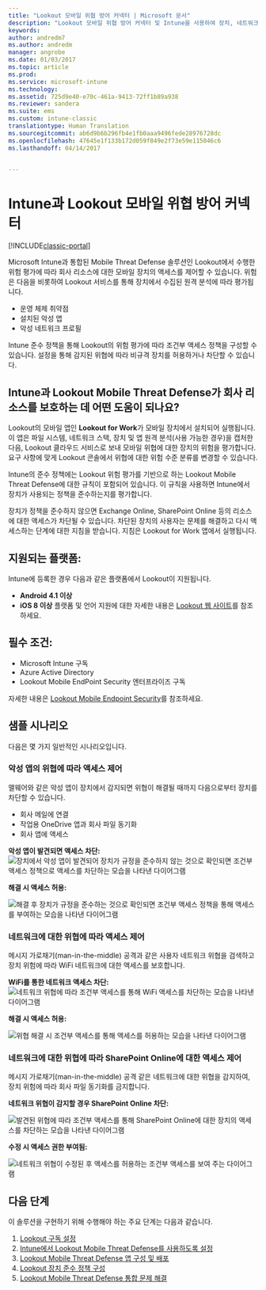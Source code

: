 ```yaml
---
title: "Lookout 모바일 위협 방어 커넥터 | Microsoft 문서"
description: "Lookout 모바일 위협 방어 커넥터 및 Intune을 사용하여 장치, 네트워크 및 응용 프로그램 위험에 따라 회사 리소스에 대한 액세스를 보호합니다."
keywords: 
author: andredm7
ms.author: andredm
manager: angrobe
ms.date: 01/03/2017
ms.topic: article
ms.prod: 
ms.service: microsoft-intune
ms.technology: 
ms.assetid: 725d9e40-e70c-461a-9413-72ff1b89a938
ms.reviewer: sandera
ms.suite: ems
ms.custom: intune-classic
translationtype: Human Translation
ms.sourcegitcommit: ab6d9b6b296fb4e1fb0aaa9496fede28976728dc
ms.openlocfilehash: 47645e1f133b172d059f849e2f73e59e115046c6
ms.lasthandoff: 04/14/2017


---
```


# <a name="lookout-mobile-threat-defense-connector-with-intune"></a>Intune과 Lookout 모바일 위협 방어 커넥터

[!INCLUDE[classic-portal](../includes/classic-portal.md)]

Microsoft Intune과 통합된 Mobile Threat Defense 솔루션인 Lookout에서 수행한 위험 평가에 따라 회사 리소스에 대한 모바일 장치의 액세스를 제어할 수 있습니다. 위험은 다음을 비롯하여 Lookout 서비스를 통해 장치에서 수집된 원격 분석에 따라 평가됩니다.
- 운영 체제 취약점
- 설치된 악성 앱
- 악성 네트워크 프로필

Intune 준수 정책을 통해 Lookout의 위험 평가에 따라 조건부 액세스 정책을 구성할 수 있습니다. 설정을 통해 감지된 위협에 따라 비규격 장치를 허용하거나 차단할 수 있습니다.

## <a name="how-do-intune-and-lookout-mobile-threat-defense-help-protect-company-resources"></a>Intune과 Lookout Mobile Threat Defense가 회사 리소스를 보호하는 데 어떤 도움이 되나요?
Lookout의 모바일 앱인 **Lookout for Work**가 모바일 장치에서 설치되어 실행됩니다. 이 앱은 파일 시스템, 네트워크 스택, 장치 및 앱 원격 분석(사용 가능한 경우)을 캡처한 다음, Lookout 클라우드 서비스로 보내 모바일 위협에 대한 장치의 위험을 평가합니다. 요구 사항에 맞게 Lookout 콘솔에서 위협에 대한 위험 수준 분류를 변경할 수 있습니다.  

Intune의 준수 정책에는 Lookout 위험 평가를 기반으로 하는 Lookout Mobile Threat Defense에 대한 규칙이 포함되어 있습니다. 이 규칙을 사용하면 Intune에서 장치가 사용되는 정책을 준수하는지를 평가합니다.

장치가 정책을 준수하지 않으면 Exchange Online, SharePoint Online 등의 리소스에 대한 액세스가 차단될 수 있습니다. 차단된 장치의 사용자는 문제를 해결하고 다시 액세스하는 단계에 대한 지침을 받습니다. 지침은 Lookout for Work 앱에서 실행됩니다.

## <a name="supported-platforms"></a>지원되는 플랫폼:
Intune에 등록한 경우 다음과 같은 플랫폼에서 Lookout이 지원됩니다.
* **Android 4.1 이상**
* **iOS 8 이상** 플랫폼 및 언어 지원에 대한 자세한 내용은 [Lookout 웹 사이트](https://personal.support.lookout.com/hc/articles/114094140253)를 참조하세요.

## <a name="prerequisites"></a>필수 조건:
* Microsoft Intune 구독
* Azure Active Directory
* Lookout Mobile EndPoint Security 엔터프라이즈 구독  

자세한 내용은 [Lookout Mobile Endpoint Security](https://www.lookout.com/products/mobile-endpoint-security)를 참조하세요.

## <a name="sample-scenarios"></a>샘플 시나리오
다음은 몇 가지 일반적인 시나리오입니다.

### <a name="control-access-based-on-threats-from-malicious-apps"></a>악성 앱의 위협에 따라 액세스 제어
맬웨어와 같은 악성 앱이 장치에서 감지되면 위협이 해결될 때까지 다음으로부터 장치를 차단할 수 있습니다.
* 회사 메일에 연결
* 작업용 OneDrive 앱과 회사 파일 동기화
* 회사 앱에 액세스

**악성 앱이 발견되면 액세스 차단:**
![장치에서 악성 앱이 발견되어 장치가 규정을 준수하지 않는 것으로 확인되면 조건부 액세스 정책으로 액세스를 차단하는 모습을 나타낸 다이어그램](../media/mtp/malicious-apps-blocked.png)

**해결 시 액세스 허용:**

![해결 후 장치가 규정을 준수하는 것으로 확인되면 조건부 액세스 정책을 통해 액세스를 부여하는 모습을 나타낸 다이어그램](../media/mtp/malicious-apps-unblocked.png)

### <a name="control-access-based-on-threat-to-network"></a>네트워크에 대한 위협에 따라 액세스 제어
메시지 가로채기(man-in-the-middle) 공격과 같은 사용자 네트워크 위협을 검색하고 장치 위험에 따라 WiFi 네트워크에 대한 액세스를 보호합니다.

**WiFi를 통한 네트워크 액세스 차단:**
![네트워크 위협에 따라 조건부 액세스를 통해 WiFi 액세스를 차단하는 모습을 나타낸 다이어그램](../media/mtp/network-wifi-blocked.png)

**해결 시 액세스 허용:**

![위협 해결 시 조건부 액세스를 통해 액세스를 허용하는 모습을 나타낸 다이어그램](../media/mtp/network-wifi-unblocked.png)
### <a name="control-access-to-sharepoint-online-based-on-threat-to-network"></a>네트워크에 대한 위협에 따라 SharePoint Online에 대한 액세스 제어

메시지 가로채기(man-in-the-middle) 공격 같은 네트워크에 대한 위협을 감지하여, 장치 위험에 따라 회사 파일 동기화를 금지합니다.

**네트워크 위협이 감지할 경우 SharePoint Online 차단:**

![발견된 위협에 따라 조건부 액세스를 통해 SharePoint Online에 대한 장치의 액세스를 차단하는 모습을 나타낸 다이어그램](../media/mtp/network-spo-blocked.png)


**수정 시 액세스 권한 부여됨:**

![네트워크 위협이 수정된 후 액세스를 허용하는 조건부 액세스를 보여 주는 다이어그램](../media/mtp/network-spo-unblocked.png)

## <a name="next-steps"></a>다음 단계
이 솔루션을 구현하기 위해 수행해야 하는 주요 단계는 다음과 같습니다.
1.    [Lookout 구독 설정](device-threat-protection-subscription-setup.md)
2.    [Intune에서 Lookout Mobile Threat Defense를 사용하도록 설정](device-threat-protection-enable.md)
3.  [Lookout Mobile Threat Defense 앱 구성 및 배포](device-threat-protection-apps.md)
4.    [Lookout 장치 준수 정책 구성](device-threat-protection-policy.md)
5.    [Lookout Mobile Threat Defense 통합 문제 해결](http://docs.microsoft.com/intune/troubleshoot/device-threat-protection-troubleshooting)

